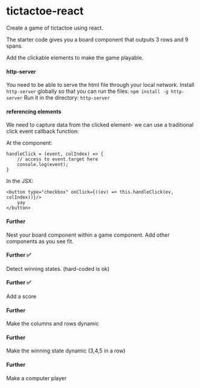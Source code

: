 # tictactoe-react

Create a game of tictactoe using react.

The starter code gives you a board component that outputs 3 rows and 9 spans.

Add the clickable elements to make the game playable.

#### http-server
You need to be able to serve the html file through your local network.
Install `http-server` globally so that you can run the files: `npm install -g http-server`
Run it in the directory: `http-server`

#### referencing elements
We need to capture data from the clicked element- we can use a traditional click event callback function:

At the component:
```
handleClick = (event, colIndex) => {
    // access to event.target here
    console.log(event);
}
```

In the JSX:
```
<button type="checkbox" onClick={((ev) => this.handleClick(ev, colIndex))}/>
    yay
</button>
```

#### Further
Nest your board component within a game component. Add other components as you see fit.

#### Further ✅
Detect winning states. (hard-coded is ok)

#### Further ✅
Add a score

#### Further
Make the columns and rows dynamic

#### Further
Make the winning state dynamic (3,4,5 in a row)

#### Further
Make a computer player